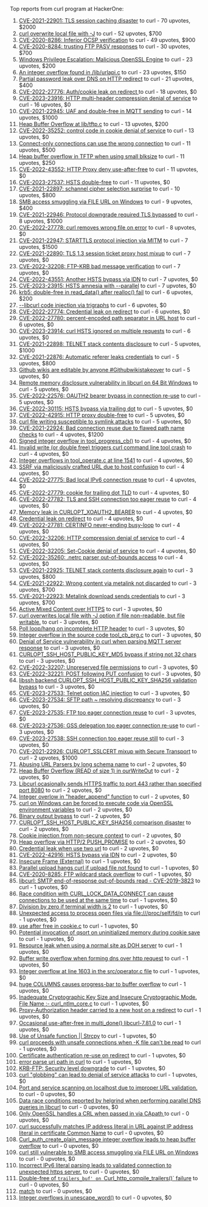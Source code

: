 Top reports from curl program at HackerOne:

1. [CVE-2021-22901: TLS session caching disaster](https://hackerone.com/reports/1180380) to curl - 70 upvotes, $2000
2. [curl overwrite local file with -J](https://hackerone.com/reports/887462) to curl - 52 upvotes, $700
3. [CVE-2020-8286: Inferior OCSP verification](https://hackerone.com/reports/1048457) to curl - 49 upvotes, $900
4. [CVE-2020-8284: trusting FTP PASV responses](https://hackerone.com/reports/1040166) to curl - 30 upvotes, $700
5. [Windows Privilege Escalation: Malicious OpenSSL Engine](https://hackerone.com/reports/608577) to curl - 23 upvotes, $200
6. [An integer overflow found in /lib/urlapi.c](https://hackerone.com/reports/547630) to curl - 23 upvotes, $150
7. [Partial password leak over DNS on HTTP redirect](https://hackerone.com/reports/874778) to curl - 21 upvotes, $400
8. [CVE-2022-27776: Auth/cookie leak on redirect ](https://hackerone.com/reports/1547048) to curl - 18 upvotes, $0
9. [CVE-2023-23916: HTTP multi-header compression denial of service](https://hackerone.com/reports/1826048) to curl - 16 upvotes, $0
10. [CVE-2021-22945: UAF and double-free in MQTT sending](https://hackerone.com/reports/1269242) to curl - 14 upvotes, $1000
11. [Heap Buffer Overflow at lib/tftp.c](https://hackerone.com/reports/550696) to curl - 13 upvotes, $200
12. [CVE-2022-35252: control code in cookie denial of service](https://hackerone.com/reports/1613943) to curl - 13 upvotes, $0
13. [Connect-only connections can use the wrong connection](https://hackerone.com/reports/948876) to curl - 11 upvotes, $500
14. [Heap buffer overflow in TFTP when using small blksize](https://hackerone.com/reports/684603) to curl - 11 upvotes, $250
15. [CVE-2022-43552: HTTP Proxy deny use-after-free](https://hackerone.com/reports/1764858) to curl - 11 upvotes, $0
16. [CVE-2023-27537: HSTS double-free](https://hackerone.com/reports/1897203) to curl - 11 upvotes, $0
17. [CVE-2021-22897: schannel cipher selection surprise](https://hackerone.com/reports/1172857) to curl - 10 upvotes, $800
18. [SMB access smuggling via FILE URL on Windows](https://hackerone.com/reports/726117) to curl - 9 upvotes, $400
19. [CVE-2021-22946: Protocol downgrade required TLS bypassed](https://hackerone.com/reports/1334111) to curl - 8 upvotes, $1000
20. [CVE-2022-27778: curl removes wrong file on error](https://hackerone.com/reports/1553598) to curl - 8 upvotes, $0
21. [CVE-2021-22947: STARTTLS protocol injection via MITM](https://hackerone.com/reports/1334763) to curl - 7 upvotes, $1500
22. [CVE-2021-22890: TLS 1.3 session ticket proxy host mixup](https://hackerone.com/reports/1129529) to curl - 7 upvotes, $0
23. [CVE-2022-32208: FTP-KRB bad message verification](https://hackerone.com/reports/1590071) to curl - 7 upvotes, $0
24. [CVE-2022-43551: Another HSTS bypass via IDN](https://hackerone.com/reports/1755083) to curl - 7 upvotes, $0
25. [CVE-2023-23915: HSTS amnesia with --parallel](https://hackerone.com/reports/1814333) to curl - 7 upvotes, $0
26. [krb5: double-free in read_data() after realloc() fail](https://hackerone.com/reports/686823) to curl - 6 upvotes, $200
27. [--libcurl code injection via trigraphs](https://hackerone.com/reports/1548535) to curl - 6 upvotes, $0
28. [CVE-2022-27774: Credential leak on redirect](https://hackerone.com/reports/1543773) to curl - 6 upvotes, $0
29. [CVE-2022-27780: percent-encoded path separator in URL host](https://hackerone.com/reports/1553841) to curl - 6 upvotes, $0
30. [CVE-2023-23914: curl HSTS ignored on multiple requests](https://hackerone.com/reports/1813864) to curl - 6 upvotes, $0
31. [CVE-2021-22898: TELNET stack contents disclosure](https://hackerone.com/reports/1176461) to curl - 5 upvotes, $1000
32. [CVE-2021-22876: Automatic referer leaks credentials](https://hackerone.com/reports/1101882) to curl - 5 upvotes, $800
33. [Github wikis are editable by anyone #Githubwikistakeover](https://hackerone.com/reports/545052) to curl - 5 upvotes, $0
34. [ Remote memory disclosure vulnerability in libcurl on 64 Bit Windows](https://hackerone.com/reports/1444539) to curl - 5 upvotes, $0
35. [CVE-2022-22576: OAUTH2 bearer bypass in connection re-use](https://hackerone.com/reports/1526328) to curl - 5 upvotes, $0
36. [CVE-2022-30115: HSTS bypass via trailing dot](https://hackerone.com/reports/1557449) to curl - 5 upvotes, $0
37. [CVE-2022-42915: HTTP proxy double-free](https://hackerone.com/reports/1722065) to curl - 5 upvotes, $0
38. [curl file writing susceptible to symlink attacks](https://hackerone.com/reports/1814824) to curl - 5 upvotes, $0
39. [CVE-2021-22924: Bad connection reuse due to flawed path name checks](https://hackerone.com/reports/1223565) to curl - 4 upvotes, $1200
40. [Signed integer overflow in tool_progress_cb()](https://hackerone.com/reports/591770) to curl - 4 upvotes, $0
41. [Invalid write (or double free) triggers curl command line tool crash](https://hackerone.com/reports/875775) to curl - 4 upvotes, $0
42. [Integer overflows in tool_operate.c at line 1541](https://hackerone.com/reports/661847) to curl - 4 upvotes, $0
43. [SSRF via maliciously crafted URL due to host confusion](https://hackerone.com/reports/704621) to curl - 4 upvotes, $0
44. [CVE-2022-27775: Bad local IPv6 connection reuse](https://hackerone.com/reports/1546268) to curl - 4 upvotes, $0
45. [CVE-2022-27779: cookie for trailing dot TLD](https://hackerone.com/reports/1553301) to curl - 4 upvotes, $0
46. [CVE-2022-27782: TLS and SSH connection too eager reuse](https://hackerone.com/reports/1555796) to curl - 4 upvotes, $0
47. [Memory leak in CURLOPT_XOAUTH2_BEARER](https://hackerone.com/reports/1567257) to curl - 4 upvotes, $0
48. [Credential leak on redirect](https://hackerone.com/reports/1568175) to curl - 4 upvotes, $0
49. [CVE-2022-27781: CERTINFO never-ending busy-loop](https://hackerone.com/reports/1555441) to curl - 4 upvotes, $0
50. [CVE-2022-32206: HTTP compression denial of service](https://hackerone.com/reports/1570651) to curl - 4 upvotes, $0
51. [CVE-2022-32205: Set-Cookie denial of service](https://hackerone.com/reports/1569946) to curl - 4 upvotes, $0
52. [CVE-2022-35260: .netrc parser out-of-bounds access](https://hackerone.com/reports/1721098) to curl - 4 upvotes, $0
53. [CVE-2021-22925: TELNET stack contents disclosure again](https://hackerone.com/reports/1223882) to curl - 3 upvotes, $800
54. [CVE-2021-22922: Wrong content via metalink not discarded](https://hackerone.com/reports/1213175) to curl - 3 upvotes, $700
55. [CVE-2021-22923: Metalink download sends credentials](https://hackerone.com/reports/1213181) to curl - 3 upvotes, $700
56. [Active Mixed Content over HTTPS](https://hackerone.com/reports/640532) to curl - 3 upvotes, $0
57. [curl overwrites local file with -J option if file non-readable, but file writable.](https://hackerone.com/reports/926638) to curl - 3 upvotes, $0
58. [Poll loop/hang on incomplete HTTP header](https://hackerone.com/reports/889160) to curl - 3 upvotes, $0
59. [Integer overflow in the source code tool_cb_prg.c](https://hackerone.com/reports/600359) to curl - 3 upvotes, $0
60. [Denial of Service vulnerability in curl when parsing MQTT server response](https://hackerone.com/reports/1521610) to curl - 3 upvotes, $0
61. [CURLOPT_SSH_HOST_PUBLIC_KEY_MD5 bypass if string not 32 chars](https://hackerone.com/reports/1549461) to curl - 3 upvotes, $0
62. [CVE-2022-32207: Unpreserved file permissions](https://hackerone.com/reports/1573634) to curl - 3 upvotes, $0
63. [CVE-2022-32221: POST following PUT confusion](https://hackerone.com/reports/1704017) to curl - 3 upvotes, $0
64. [ libssh backend CURLOPT_SSH_HOST_PUBLIC_KEY_SHA256 validation bypass](https://hackerone.com/reports/1825377) to curl - 3 upvotes, $0
65. [CVE-2023-27533: Telnet option IAC injection](https://hackerone.com/reports/1891474) to curl - 3 upvotes, $0
66. [CVE-2023-27534: SFTP path ~ resolving discrepancy](https://hackerone.com/reports/1892351) to curl - 3 upvotes, $0
67. [CVE-2023-27535: FTP too eager connection reuse](https://hackerone.com/reports/1892780) to curl - 3 upvotes, $0
68. [CVE-2023-27536: GSS delegation too eager connection re-use](https://hackerone.com/reports/1895135) to curl - 3 upvotes, $0
69. [CVE-2023-27538: SSH connection too eager reuse still](https://hackerone.com/reports/1898475) to curl - 3 upvotes, $0
70. [CVE-2021-22926: CURLOPT_SSLCERT mixup with Secure Transport](https://hackerone.com/reports/1234760) to curl - 2 upvotes, $1000
71. [Abusing URL Parsers by long schema name](https://hackerone.com/reports/1049624) to curl - 2 upvotes, $0
72. [Heap Buffer Overflow (READ of size 1) in ourWriteOut](https://hackerone.com/reports/765664) to curl - 2 upvotes, $0
73. [Libcurl ocasionally sends HTTPS traffic to port 443 rather than specified port 8080](https://hackerone.com/reports/637800) to curl - 2 upvotes, $0
74. [Integer overlow in "header_append" function](https://hackerone.com/reports/627245) to curl - 2 upvotes, $0
75. [curl on Windows can be forced to execute code via OpenSSL environment variables](https://hackerone.com/reports/714215) to curl - 2 upvotes, $0
76. [Binary output bypass](https://hackerone.com/reports/1468962) to curl - 2 upvotes, $0
77. [CURLOPT_SSH_HOST_PUBLIC_KEY_SHA256 comparison disaster](https://hackerone.com/reports/1549435) to curl - 2 upvotes, $0
78. [Cookie injection from non-secure context](https://hackerone.com/reports/1560324) to curl - 2 upvotes, $0
79. [Heap overflow via HTTP/2 PUSH_PROMISE](https://hackerone.com/reports/1589847) to curl - 2 upvotes, $0
80. [Credential leak when use two url](https://hackerone.com/reports/1569926) to curl - 2 upvotes, $0
81. [CVE-2022-42916: HSTS bypass via IDN](https://hackerone.com/reports/1730660) to curl - 2 upvotes, $0
82. [Insecure Frame (External)](https://hackerone.com/reports/640530) to curl - 1 upvotes, $0
83. [Parallel upload hangs curl if upload file not found](https://hackerone.com/reports/1019372) to curl - 1 upvotes, $0
84. [CVE-2020-8285: FTP wildcard stack overflow](https://hackerone.com/reports/1045844) to curl - 1 upvotes, $0
85. [libcurl: SMTP end-of-response out-of-bounds read - CVE-2019-3823](https://hackerone.com/reports/518097) to curl - 1 upvotes, $0
86. [Race condition with CURL_LOCK_DATA_CONNECT can cause connections to be used at the same time](https://hackerone.com/reports/724134) to curl - 1 upvotes, $0
87. [Division by zero if terminal width is 2](https://hackerone.com/reports/774883) to curl - 1 upvotes, $0
88. [Unexpected access to process open files via file:///proc/self/fd/n](https://hackerone.com/reports/770190) to curl - 1 upvotes, $0
89. [use after free in cookie.c](https://hackerone.com/reports/707006) to curl - 1 upvotes, $0
90. [Potential invocation of qsort on uninitialized memory during cookie save](https://hackerone.com/reports/696822) to curl - 1 upvotes, $0
91. [Resource leak when using a normal site as DOH server](https://hackerone.com/reports/694988) to curl - 1 upvotes, $0
92. [Buffer write overflow when forming dns over http request](https://hackerone.com/reports/694449) to curl - 1 upvotes, $0
93. [Integer overflow  at line 1603 in the src/operator.c file](https://hackerone.com/reports/662412) to curl - 1 upvotes, $0
94. [huge COLUMNS causes progress-bar to buffer overflow](https://hackerone.com/reports/636013) to curl - 1 upvotes, $0
95. [Inadequate Cryptographic Key Size and Insecure Cryptographic Mode.  File Name :- curl_ntlm_core.c](https://hackerone.com/reports/1113663) to curl - 1 upvotes, $0
96. [Proxy-Authorization header carried to a new host on a redirect](https://hackerone.com/reports/1086259) to curl - 1 upvotes, $0
97. [Occasional use-after-free in multi_done() libcurl-7.81.0](https://hackerone.com/reports/1463013) to curl - 1 upvotes, $0
98. [Use of Unsafe function || Strcpy](https://hackerone.com/reports/1485379) to curl - 1 upvotes, $0
99. [curl proceeds with unsafe connections when -K file can't be read](https://hackerone.com/reports/1542881) to curl - 1 upvotes, $0
100. [Certificate authentication re-use on redirect](https://hackerone.com/reports/1563061) to curl - 1 upvotes, $0
101. [error parse uri path in curl](https://hackerone.com/reports/1566462) to curl - 1 upvotes, $0
102. [KRB-FTP: Security level downgrade](https://hackerone.com/reports/1590102) to curl - 1 upvotes, $0
103. [curl "globbing" can lead to denial of service attacks](https://hackerone.com/reports/1572120) to curl - 1 upvotes, $0
104. [Port and service scanning on localhost due to improper URL validation.](https://hackerone.com/reports/773313) to curl - 0 upvotes, $0
105. [Data race conditions reported by helgrind when performing parallel DNS queries in libcurl](https://hackerone.com/reports/1019457) to curl - 0 upvotes, $0
106. [Only OpenSSL handles a CRL when passed in via CApath ](https://hackerone.com/reports/713975) to curl - 0 upvotes, $0
107. [curl successfully matches IP address literal in URL against IP address literal in certificate Common Name](https://hackerone.com/reports/715413) to curl - 0 upvotes, $0
108. [Curl_auth_create_plain_message integer overflow leads to heap buffer overflow](https://hackerone.com/reports/872089) to curl - 0 upvotes, $0
109. [curl still vulnerable to SMB access smuggling via FILE URL on Windows](https://hackerone.com/reports/812969) to curl - 0 upvotes, $0
110. [Incorrect IPv6 literal parsing leads to validated connection to unexpected https server.](https://hackerone.com/reports/688048) to curl - 0 upvotes, $0
111. [Double-free of `trailers_buf' on `Curl_http_compile_trailers()` failure](https://hackerone.com/reports/687734) to curl - 0 upvotes, $0
112. [match](https://hackerone.com/reports/1555440) to curl - 0 upvotes, $0
113. [Integer overflows in unescape_word()](https://hackerone.com/reports/1564922) to curl - 0 upvotes, $0
